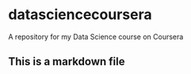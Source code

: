 # datasciencecoursera
A repository for my Data Science course on Coursera

## This is a markdown file
